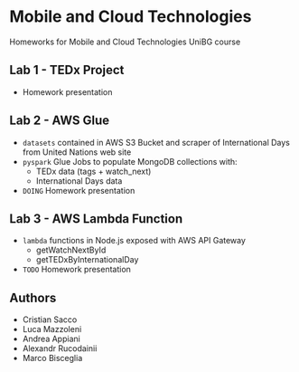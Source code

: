 # Mobile and Cloud Technologies

Homeworks for Mobile and Cloud Technologies UniBG course

## Lab 1 - TEDx Project

- Homework presentation

## Lab 2 - AWS Glue

- `datasets` contained in AWS S3 Bucket and scraper of International Days from United Nations web site
- `pyspark` Glue Jobs to populate MongoDB collections with:
  - TEDx data (tags + watch_next)
  - International Days data
- `DOING` Homework presentation

## Lab 3 - AWS Lambda Function

- `lambda` functions in Node.js exposed with AWS API Gateway
  - getWatchNextById
  - getTEDxByInternationalDay
- `TODO` Homework presentation

## Authors

- Cristian Sacco
- Luca Mazzoleni
- Andrea Appiani
- Alexandr Rucodainii
- Marco Bisceglia
